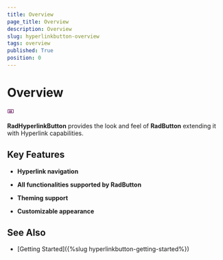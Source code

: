 ```yaml
---
title: Overview
page_title: Overview
description: Overview
slug: hyperlinkbutton-overview
tags: overview
published: True
position: 0
---
```


# Overview

![HyperlinkButton Icon](images/RadHyperlinkButton_Icon.png)

__RadHyperlinkButton__ provides the look and feel of __RadButton__ extending it with Hyperlink capabilities. 

## Key Features

* __Hyperlink navigation__

* __All functionalities supported by RadButton__

* __Theming support__

* __Customizable appearance__

## See Also

* [Getting Started]({%slug hyperlinkbutton-getting-started%})
